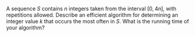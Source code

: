 A sequence $S$ contains $n$ integers taken from the interval $[0,4n]$, with repetitions allowed. Describe an efficient
algorithm for determining an integer value $k$ that occurs the most often in $S$. What is the running time of your
algorithm?